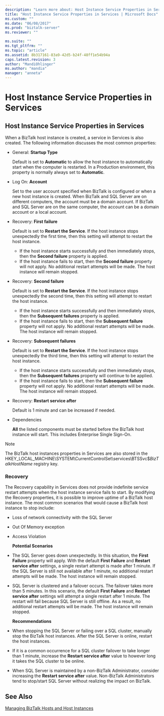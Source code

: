 ```yaml
---
description: "Learn more about: Host Instance Service Properties in Services"
title: "Host Instance Service Properties in Services | Microsoft Docs"
ms.custom: ""
ms.date: "06/08/2017"
ms.prod: "biztalk-server"
ms.reviewer: ""

ms.suite: ""
ms.tgt_pltfrm: ""
ms.topic: "article"
ms.assetid: 8b317161-83a9-42d5-b24f-48ff1e54b94a
caps.latest.revision: 3
author: "MandiOhlinger"
ms.author: "mandia"
manager: "anneta"
---
```

# Host Instance Service Properties in Services
## Host Instance Service Properties in Services

When a BizTalk host instance is created, a service in Services is also created. The following information discusses the most common properties:

- General: **Startup Type**

  Default is set to **Automatic** to allow the host instance to automatically start when the computer is restarted. In a Production environment, this property is normally always set to **Automatic**.

- Log On: **Account**

  Set to the user account specified when BizTalk is configured or when a new host instance is created. When BizTalk and SQL Server are on different computers, the account must be a domain account. If BizTalk and SQL Server are on the same computer, the account can be a domain account or a local account.

- Recovery: **First failure**

  Default is set to **Restart the Service**. If the host instance stops unexpectedly the first time, then this setting will attempt to restart the host instance.

  - If the host instance starts successfully and then immediately stops, then the **Second failure** property is applied.
  - If the host instance fails to start, then the **Second failure** property will not apply. No additional restart attempts will be made. The host instance will remain stopped.

- Recovery: **Second failure**

  Default is set to **Restart the Service**. If the host instance stops unexpectedly the second time, then this setting will attempt to restart the host instance.

  - If the host instance starts successfully and then immediately stops, then the **Subsequent failures** property is applied.
  - If the host instance fails to start, then the **Subsequent failure** property will not apply. No additional restart attempts will be made. The host instance will remain stopped.

- Recovery: **Subsequent failures**

  Default is set to **Restart the Service**. If the host instance stops unexpectedly the third time, then this setting will attempt to restart the host instance.

  - If the host instance starts successfully and then immediately stops, then the **Subsequent failures** property will continue to be applied.
  - If the host instance fails to start, then the **Subsequent failure** property will not apply. No additional restart attempts will be made. The host instance will remain stopped.

- Recovery: **Restart service after**

  Default is 1 minute and can be increased if needed.

- Dependencies

  **All** the listed components must be started before the BizTalk host instance will start. This includes Enterprise Single Sign-On.

>[!NOTE]
> The BizTalk host instances properties in Services are also stored in the HKEY_LOCAL_MACHINE\SYSTEM\CurrentControlSet\services\BTSSvc$*BizTalkHostName* registry key.

### Recovery
 The Recovery capability in Services does not provide indefinite service restart attempts when the host instance service fails to start. By modifying the Recovery properties, it is possible to improve uptime of a BizTalk host instance. The most common scenarios that would cause a BizTalk host instance to stop include:

- Loss of network connectivity with the SQL Server

- Out Of Memory exception

- Access Violation

  **Potential Scenarios**

- The SQL Server goes down unexpectedly. In this situation, the **First Failure** property will apply. With the default **First Failure** and **Restart service after** settings, a single restart attempt is made after 1 minute. If the SQL Server is still not available after 1 minute, no additional restart attempts will be made. The host instance will remain stopped.

- SQL Server is clustered and a failover occurs. The failover takes more than 5 minutes. In this scenario, the default **First Failure** and **Restart service after** settings will attempt a single restart after 1 minute. The restart will fail because SQL Server is still offline. As a result, no additional restart attempts will be made. The host instance will remain stopped.

  **Recommendations**

- When stopping the SQL Server or failing over a SQL cluster, manually stop the BizTalk host instances. After the SQL Server is online, restart the host instances.

- If it is a common occurrence for a SQL cluster failover to take longer than 1 minute, increase the **Restart service after** value to however long it takes the SQL cluster to be online.

- When SQL Server is maintained by a non-BizTalk Administrator, consider increasing the **Restart service after** value. Non-BizTalk Administrators tend to stop/start SQL Server without realizing the impact on BizTalk.

## See Also
 [Managing BizTalk Hosts and Host Instances](../core/managing-biztalk-hosts-and-host-instances.md)
